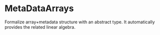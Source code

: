 # MetaDataArrays

Formalize array+metadata structure with an abstract type. It automatically provides the related linear algebra.